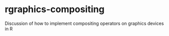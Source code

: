 # rgraphics-compositing
Discussion of how to implement compositing operators on graphics devices in R
